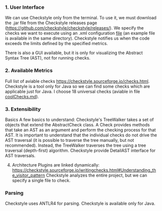 


### 1. User Interface
We can use Checkstyle only from the terminal. To use it, we must download the .jar file from the Checkstyle releases page (https://github.com/checkstyle/checkstyle/releases/). We specify the checks we want to execute using an .xml configuration [file](.\config.xml) (an example file is available in the same directory). Checkstyle notifies us when the code exceeds the limits defined by the specified metrics.

There is also a GUI available, but it is only for visualizing the Abstract Syntax Tree (AST), not for running checks.

### 2. Available Metrics
Full list of aviable checks https://checkstyle.sourceforge.io/checks.html. Checkstyle is a tool only for Java so we can find some checks which are applicable just for Java. I choose 18 universal checks (aviable in file [coolChecks.md](../coolChecks.md)).  

### 3. Extensibility
Basics
A few basics to understand:
Checkstyle's TreeWalker takes a set of objects that extend the AbstractCheck class. A Check provides methods that take an AST as an argument and perform the checking process for that AST. It is important to understand that the individual checks do not drive the AST traversal (it is possible to traverse the tree manually, but not recommended). Instead, the TreeWalker traverses the tree using a tree traversal (depth-first) algorithm. Checkstyle provide DetailAST interface for AST traversals. 

4. Architecture
Plugins are linked dynamically: https://checkstyle.sourceforge.io/writingchecks.html#Understanding_the_visitor_pattern
Checkstyle analyzes the entire project, but we can specify a single file to check.

### Parsing
Checkstyle uses ANTLR4 for parsing.
Checkstyle is available only for Java.



